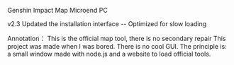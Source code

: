 Genshin Impact Map Microend PC

v2.3 Updated the installation interface
-- Optimized for slow loading

Annotation：
This is the official map tool, there is no secondary repair
This project was made when I was bored. There is no cool GUI. 
The principle is: a small window made with node.js and a website to load official tools.
